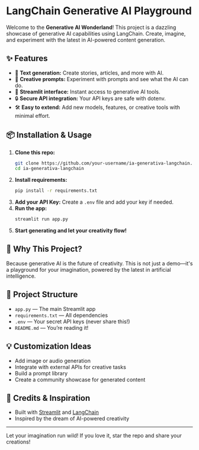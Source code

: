 # LangChain Generative AI Playground

Welcome to the **Generative AI Wonderland**! This project is a dazzling showcase of generative AI capabilities using LangChain. Create, imagine, and experiment with the latest in AI-powered content generation.

## ✨ Features
- 🧠 **Text generation:** Create stories, articles, and more with AI.
- 🎨 **Creative prompts:** Experiment with prompts and see what the AI can do.
- 🚀 **Streamlit interface:** Instant access to generative AI tools.
- 🔒 **Secure API integration:** Your API keys are safe with dotenv.
- 🛠️ **Easy to extend:** Add new models, features, or creative tools with minimal effort.

## 📦 Installation & Usage
1. **Clone this repo:**
   ```bash
   git clone https://github.com/your-username/ia-generativa-langchain.git
   cd ia-generativa-langchain
   ```
2. **Install requirements:**
   ```bash
   pip install -r requirements.txt
   ```
3. **Add your API Key:**
   Create a `.env` file and add your key if needed.
4. **Run the app:**
   ```bash
   streamlit run app.py
   ```
5. **Start generating and let your creativity flow!**

## 🤩 Why This Project?
Because generative AI is the future of creativity. This is not just a demo—it's a playground for your imagination, powered by the latest in artificial intelligence.

## 🧩 Project Structure
- `app.py` — The main Streamlit app
- `requirements.txt` — All dependencies
- `.env` — Your secret API keys (never share this!)
- `README.md` — You’re reading it!

## 💡 Customization Ideas
- Add image or audio generation
- Integrate with external APIs for creative tasks
- Build a prompt library
- Create a community showcase for generated content

## 🌟 Credits & Inspiration
- Built with [Streamlit](https://streamlit.io/) and [LangChain](https://python.langchain.com/)
- Inspired by the dream of AI-powered creativity

---

Let your imagination run wild! If you love it, star the repo and share your creations!
